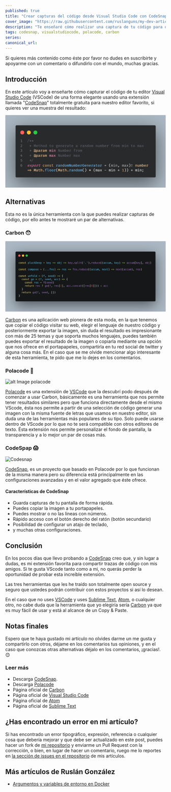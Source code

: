 ```yaml
---
published: true
title: "Crear capturas del código desde Visual Studio Code con CodeSnap"
cover_image: "https://raw.githubusercontent.com/ruslanguns/my-dev-articles/master/blog-posts/crear-capturas-del-codigo-desde-visual-studio-code-con-codesnap/assets/cover_image.png"
description: "Te enseñaré cómo realizar una captura de tu código para que lo compartas de una forma elegante"
tags: codesnap, visualstudiocode, polacode, carbon
series:
canonical_url:
---
```


Si quieres más contenido como éste por favor no dudes en suscribirte y apoyarme con un comentario o difundirlo con el mundo, muchas gracias.

## Introducción

En este artículo voy a enseñarte cómo capturar el código de tu editor [Visual Studio Code][vscode] (VSCode) de una forma elegante usando una extensión llamada "[CodeSnap][codesnap]" totalmente gratuita para nuestro editor favorito, si quieres ver una muestra del resultado:

![alt CodeSnap][image-codesnap]

## Alternativas

Esta no es la única herramienta con la que puedes realizar capturas de código, por ello antes te mostraré un par de alternativas.

### Carbon 😯

![alt Carbon][image-carbon]

[Carbon][carbon] es una aplicación web pionera de esta moda, en la que tenemos que copiar el código visitar su web, elegir el lenguaje de nuestro código y posteriormente exportar la imagen, sin duda el resultado es impresionante con más de 25 temas y que soporta muchos lenguajes, puedes también puedes exportar el resultado de la imagen o copiarla mediante una opción que nos ofrece en el portapapeles, compartirla en tu red social de twitter y alguna cosa más. En el caso que se me olvide mencionar algo interesante de esta herramienta, te pido que me lo dejes en los comentarios.

### Polacode 🤩

![alt Image polacode][image-polacode]

[Polacode][polacode_marketplace] es una extensión de [VSCode][vscode] que la descubrí podo después de comenzar a usar Carbon, básicamente es una herramienta que nos permite tener resultados similares pero que funciona directamente desde el mismo VScode, ésta nos permite a partir de una selección de código generar una imagen con la misma fuente de letras que usamos en nuestro editor, sin duda una de las herramientas más populares de su tipo. Solo puede usarse dentro de VScode por lo que no te será compatible con otros editores de texto. Ésta extensión nos permite personalizar el fondo de pantalla, la transparencia y a lo mejor un par de cosas más.

### CodeSpap 😱

![Codesnap][image-codesnap2]

[CodeSnap][codesnap], es un proyecto que basado en Polacode por lo que funcionan de la misma manera pero su diferencia está principalmente en las configuraciones avanzadas y en el valor agregado que éste ofrece.

#### Características de CodeSnap

* Guarda capturas de tu pantalla de forma rápida.
* Puedes copiar la imagen a tu portapapeles.
* Puedes mostrar o no las lineas con números.
* Rápido acceso con el botón derecho del ratón (botón secundario)
* Posibilidad de configurar un atajo de teclado,
* y muchas otras configuraciones.

## Conclusión

En los pocos días que llevo probando a [CodeSnap][codesnap] creo que, y sin lugar a dudas, es mi extensión favorita para compartir trazas de código con mis amigos. Si te gusta VScode tanto como a mi, no querás perder la oportunidad de probar esta increíble extensión.

Las tres herramientas que les he traído son totalmente open source y seguro que ustedes podrán contribuir con estos proyectos si así lo desean.

En el caso que no uses [VSCode][vscode] y uses [Sublime Text][sublimetext], [Atom][atom], o cualquier otro, no cabe duda que la herramienta que yo elegiría sería [Carbon][carbon] ya que es muy fácil de usar y está al alcance de un Copy & Paste.

## Notas finales

Espero que te haya gustado mi artículo no olvides darme un me gusta y compartirlo con otros, déjame en los comentarios tus opiniones, y en el caso que conozcas otras alternativas déjalo en los comentarios, ¡gracias!. 😊

### Leer más

* Descarga [CodeSnap][codesnap].
* Descarga [Polacode][polacode_marketplace]
* Página oficial de [Carbon][carbon]
* Página oficial de [Visual Studio Code][vscode]
* Página oficial de [Atom][atom]
* Página oficial de [Sublime Text][sublimetext]

## ¿Has encontrado un error en mi artículo?

Si has encontrado un error tipográfico, expresión, referencia o cualquier cosa que debería mejorar y que debe ser actualizado en este post, puedes hacer un fork de [mi repositorio][repositorio] y enviarme un Pull Request con la corrección, o bien, en lugar de hacer un comentario, ruego me lo reportes en [la sección de issues en el repositorio][issues] de mis artículos.

## Más artículos de Ruslán González

* [Argumentos y variables de entorno en Docker](https://dev.to/ruslangonzalez/argumentos-y-variables-de-entorno-en-docker-j9o)


<!-- TAGGED LINKS -->
[polacode_marketplace]: hhttps://marketplace.visualstudio.com/items?itemName=pnp.polacode "Marketplace VSCODE Polacode"
[carbon]: https://carbon.now.sh/
[codesnap]: https://marketplace.visualstudio.com/items?itemName=adpyke.codesnap
[vscode]: https://code.visualstudio.com/
[atom]: https://atom.io/
[sublimetext]: https://www.sublimetext.com/

<!-- Repositorio -->
[issues]: https://github.com/ruslanguns/my-dev-articles/issues
[repositorio]: https://github.com/ruslanguns/my-dev-articles
[code-repo]: https://github.com/ruslanguns/online-resources/tree/master/articles/docker-arg-y-variables-de-entorno
<!-- Images -->
[image-codesnap]: https://raw.githubusercontent.com/ruslanguns/my-dev-articles/master/blog-posts/crear-capturas-del-codigo-desde-visual-studio-code-con-codesnap/assets/cover_image.png

[image-codesnap2]: https://raw.githubusercontent.com/kufii/CodeSnap/master/examples/material_operator-mono.png

[image-carbon]: https://raw.githubusercontent.com/ruslanguns/my-dev-articles/master/blog-posts/crear-capturas-del-codigo-desde-visual-studio-code-con-codesnap/assets/carbon.png

[image-polacode]: https://raw.githubusercontent.com/octref/polacode/master/demo/2.png
